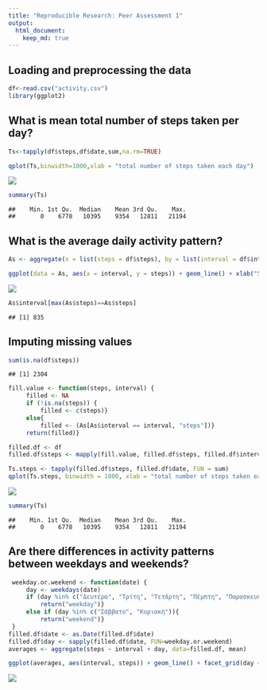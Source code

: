 ```yaml
---
title: "Reproducible Research: Peer Assessment 1"
output: 
  html_document:
    keep_md: true
---
```



## Loading and preprocessing the data

```r
df<-read.csv("activity.csv")
library(ggplot2)
```

## What is mean total number of steps taken per day?

```r
Ts<-tapply(df$steps,df$date,sum,na.rm=TRUE)

qplot(Ts,binwidth=1000,xlab = "total number of steps taken each day")
```

![](PA1_template_files/figure-html/unnamed-chunk-2-1.png)<!-- -->

```r
summary(Ts)
```

```
##    Min. 1st Qu.  Median    Mean 3rd Qu.    Max. 
##       0    6778   10395    9354   12811   21194
```
## What is the average daily activity pattern?

```r
As <- aggregate(x = list(steps = df$steps), by = list(interval = df$interval),FUN = mean, na.rm = TRUE)

ggplot(data = As, aes(x = interval, y = steps)) + geom_line() + xlab("5-minute interval") + ylab("average number of steps taken")
```

![](PA1_template_files/figure-html/unnamed-chunk-3-1.png)<!-- -->

```r
As$interval[max(As$steps)==As$steps]
```

```
## [1] 835
```
## Imputing missing values

```r
sum(is.na(df$steps))
```

```
## [1] 2304
```

```r
fill.value <- function(steps, interval) {
     filled <- NA
     if (!is.na(steps)) {
         filled <- c(steps)}
     else{
         filled <- (As[As$interval == interval, "steps"])}
     return(filled)}

filled.df <- df
filled.df$steps <- mapply(fill.value, filled.df$steps, filled.df$interval)

Ts.steps <- tapply(filled.df$steps, filled.df$date, FUN = sum)
qplot(Ts.steps, binwidth = 1000, xlab = "total number of steps taken each day")
```

![](PA1_template_files/figure-html/unnamed-chunk-4-1.png)<!-- -->

```r
summary(Ts)
```

```
##    Min. 1st Qu.  Median    Mean 3rd Qu.    Max. 
##       0    6778   10395    9354   12811   21194
```
## Are there differences in activity patterns between weekdays and weekends?

```r
 weekday.or.weekend <- function(date) {
     day <- weekdays(date)
     if (day %in% c("Δευτέρα", "Τρίτη", "Τετάρτη", "Πέμπτη", "Παρασκευή")){
         return("weekday")}
     else if (day %in% c("Σάββατο", "Κυριακή")){ 
         return("weekend")}
 }
filled.df$date <- as.Date(filled.df$date)
filled.df$day <- sapply(filled.df$date, FUN=weekday.or.weekend)
averages <- aggregate(steps ~ interval + day, data=filled.df, mean)

ggplot(averages, aes(interval, steps)) + geom_line() + facet_grid(day ~ .) + xlab("5-minute interval") + ylab("Number of steps")
```

![](PA1_template_files/figure-html/unnamed-chunk-5-1.png)<!-- -->
